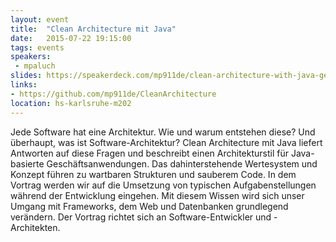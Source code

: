 ```yaml
---
layout: event
title:  "Clean Architecture mit Java"
date:   2015-07-22 19:15:00
tags: events
speakers:
 - mpaluch
slides: https://speakerdeck.com/mp911de/clean-architecture-with-java-german
links:
- https://github.com/mp911de/CleanArchitecture
location: hs-karlsruhe-m202
---
```


Jede Software hat eine Architektur. Wie und warum entstehen diese? Und überhaupt, was ist Software-Architektur? Clean Architecture mit Java liefert Antworten auf diese Fragen und beschreibt einen Architekturstil für Java-basierte Geschäftsanwendungen. Das dahinterstehende Wertesystem und Konzept führen zu wartbaren Strukturen und sauberem Code. In dem Vortrag werden wir auf die Umsetzung von typischen Aufgabenstellungen während der Entwicklung eingehen. Mit diesem Wissen wird sich unser Umgang mit Frameworks, dem Web und Datenbanken grundlegend verändern. Der Vortrag richtet sich an Software-Entwickler und -Architekten.
